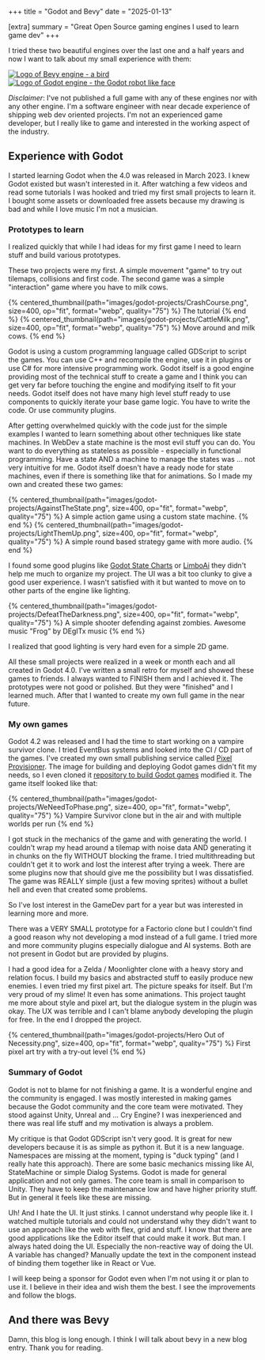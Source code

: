 +++
title = "Godot and Bevy"
date = "2025-01-13"

[extra]
summary = "Great Open Source gaming engines I used to learn game dev"
+++

I tried these two beautiful engines over the last one and a half years and now I want to talk about my small experience with them:

<div class="flex justify-around gap-8" >
    <a class="inline-block w-full" href="https://bevyengine.org/">
        <img alt="Logo of Bevy engine - a bird" class="object-contain h-24" src="https://bevyengine.org/assets/bevy_logo_dark.svg">
    </a>
    <a class="inline-block w-full" href="https://godotengine.org/">
        <img alt="Logo of Godot engine - the Godot robot like face" class="object-contain h-24" src="https://godotengine.org/assets/logo_dark.svg">
    </a>
</div>

_Disclaimer_: I've not published a full game with any of these engines nor with any other engine. I'm a software engineer with near decade experience of shipping web dev oriented projects. I'm not an experienced game developer, but I really like to game and interested in the working aspect of the industry.

## Experience with Godot

I started learning Godot when the 4.0 was released in March 2023. I knew Godot existed but wasn't interested in it. After watching a few videos and read some tutorials I was hooked and tried my first small projects to learn it. I bought some assets or downloaded free assets because my drawing is bad and while I love music I'm not a musician.

### Prototypes to learn

I realized quickly that while I had ideas for my first game I need to learn stuff and build various prototypes.

These two projects were my first. A simple movement "game" to try out tilemaps, collisions and first code. The second game was a simple "interaction" game where you have to milk cows.

{% centered_thumbnail(path="images/godot-projects/CrashCourse.png", size=400, op="fit", format="webp", quality="75") %}
The tutorial
{% end %}
{% centered_thumbnail(path="images/godot-projects/CattleMilk.png", size=400, op="fit", format="webp", quality="75") %}
Move around and milk cows.
{% end %}

Godot is using a custom programming language called GDScript to script the games. You can use C++ and recompile the engine, use it in plugins or use C# for more intensive programming work. Godot itself is a good engine providing most of the technical stuff to create a game and I think you can get very far before touching the engine and modifying itself to fit your needs. Godot itself does not have many high level stuff ready to use components to quickly iterate your base game logic. You have to write the code. Or use community plugins.

After getting overwhelmed quickly with the code just for the simple examples I wanted to learn something about other techniques like state machines. In WebDev a state machine is the most evil stuff you can do. You want to do everything as stateless as possible - especially in functional programming. Have a state AND a machine to manage the states was ... not very intuitive for me. Godot itself doesn't have a ready node for state machines, even if there is something like that for animations. So I made my own and created these two games:

{% centered_thumbnail(path="images/godot-projects/AgainstTheState.png", size=400, op="fit", format="webp", quality="75") %}
A simple action game using a custom state machine.
{% end %}
{% centered_thumbnail(path="images/godot-projects/LightThemUp.png", size=400, op="fit", format="webp", quality="75") %}
A simple round based strategy game with more audio.
{% end %}

I found some good plugins like [Godot State Charts](https://github.com/derkork/godot-statecharts) or [LimboAi](https://github.com/limbonaut/limboai) they didn't help me much to organize my project. The UI was a bit too clunky to give a good user experience. I wasn't satisfied with it but wanted to move on to other parts of the engine like lighting.

{% centered_thumbnail(path="images/godot-projects/DefeatTheDarkness.png", size=400, op="fit", format="webp", quality="75") %}
A simple shooter defending against zombies. Awesome music "Frog" by DEgITx music
{% end %}

I realized that good lighting is very hard even for a simple 2D game.

All these small projects were realized in a week or month each and all created in Godot 4.0. I've written a small retro for myself and showed these games to friends. I always wanted to FINISH them and I achieved it. The prototypes were not good or polished. But they were "finished" and I learned much. After that I wanted to create my own full game in the near future.

### My own games

Godot 4.2 was released and I had the time to start working on a vampire survivor clone. I tried EventBus systems and looked into the CI / CD part of the games. I've created my own small publishing service called [Pixel Provisioner](https://github.com/Meldanor/PixelProvisioner). The image for building and deploying Godot games didn't fit my needs, so I even cloned it [repository to build Godot games](https://github.com/Meldanor/godot-ci) modified it. The game itself looked like that:

{% centered_thumbnail(path="images/godot-projects/WeNeedToPhase.png", size=400, op="fit", format="webp", quality="75") %}
Vampire Survivor clone but in the air and with multiple worlds per run
{% end %}

I got stuck in the mechanics of the game and with generating the world. I couldn't wrap my head around a tilemap with noise data AND generating it in chunks on the fly WITHOUT blocking the frame. I tried multithreading but couldn't get it to work and lost the interest after trying a week. There are some plugins now that should give me the possibility but I was dissatisfied. The game was REALLY simple (just a few moving sprites) without a bullet hell and even that created some problems.

So I've lost interest in the GameDev part for a year but was interested in learning more and more.

There was a VERY SMALL prototype for a Factorio clone but I couldn't find a good reason why not developing a mod instead of a full game. I tried more and more community plugins especially dialogue and AI systems. Both are not present in Godot but are provided by plugins.

I had a good idea for a Zelda / Moonlighter clone with a heavy story and relation focus. I build my basics and abstracted stuff to easily produce new enemies. I even tried my first pixel art. The picture speaks for itself. But I'm very proud of my slime! It even has some animations. This project taught me more about style and pixel art, but the dialogue system in the plugin was okay. The UX was terrible and I can't blame anybody developing the plugin for free. In the end I dropped the project.

{% centered_thumbnail(path="images/godot-projects/Hero Out of Necessity.png", size=400, op="fit", format="webp", quality="75") %}
First pixel art try with a try-out level
{% end %}

### Summary of Godot

Godot is not to blame for not finishing a game. It is a wonderful engine and the community is engaged. I was mostly interested in making games because the Godot community and the core team were motivated. They stood against Unity, Unreal and ... Cry Engine? I was inexperienced and there was real life stuff and my motivation is always a problem.

My critique is that Godot GDScript isn't very good. It is great for new developers because it is as simple as python it. But it is a new language. Namespaces are missing at the moment, typing is "duck typing" (and I really hate this approach). There are some basic mechanics missing like AI, StateMachine or simple Dialog Systems. Godot is made for general application and not only games. The core team is small in comparison to Unity. They have to keep the maintenance low and have higher priority stuff. But in general it feels like these are missing.

Uh! And I hate the UI. It just stinks. I cannot understand why people like it. I watched multiple tutorials and could not understand why they didn't want to use an approach like the web with flex, grid and stuff. I know that there are good applications like the Editor itself that could make it work. But man. I always hated doing the UI. Especially the non-reactive way of doing the UI. A variable has changed? Manually update the text in the component instead of binding them together like in React or Vue.

I will keep being a sponsor for Godot even when I'm not using it or plan to use it. I believe in their idea and wish them the best. I see the improvements and follow the blogs.

## And there was Bevy

Damn, this blog is long enough. I think I will talk about bevy in a new blog entry. Thank you for reading.
